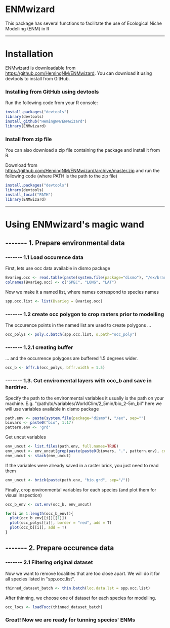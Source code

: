 ENMwizard
======================
This package has several functions to facilitate the use of Ecological Niche Modelling (ENM) in R

-----

# Installation
ENMwizard is downloadable from https://github.com/HemingNM/ENMwizard. You can download it using devtools to install from GitHub.

### Installing from GitHub using devtools
Run the following code from your R console:


```r
install.packages("devtools")
library(devtools)
install_github("HemingNM/ENMwizard")
library(ENMwizard)
```

### Install from zip file
You can also download a zip file containing the package and install it from R.

Download from https://github.com/HemingNM/ENMwizard/archive/master.zip and run the following code (where PATH is the path to the zip file)

```r
install.packages("devtools")
library(devtools)
install_local("PATH")
library(ENMwizard)
```



-----


# Using ENMwizard's magic wand

## ------- 1. Prepare environmental data

### ------- 1.1 Load occurence data

First, lets use occ data available in dismo package
```r
Bvarieg.occ <- read.table(paste(system.file(package="dismo"), "/ex/bradypus.csv", sep=""), header=TRUE, sep=",")
colnames(Bvarieg.occ) <- c("SPEC", "LONG", "LAT")
```

Now we make it a named list, where names correspond to species names
```r
spp.occ.list <- list(Bvarieg = Bvarieg.occ)
```

### ------- 1.2 create occ polygon to crop rasters prior to modelling

The occurence points in the named list are used to create polygons ...
```r
occ_polys <- poly.c.batch(spp.occ.list, o.path="occ_poly")
```

### ------- 1.2.1 creating buffer

... and the occurrence polygons are buffered 1.5 degrees wider.
```r
occ_b <- bffr.b(occ_polys, bffr.width = 1.5)
```

### ------- 1.3. Cut enviromental layers with occ_b and save in hardrive.
Specify the path to the environmental variables
it usually is the path on your machine. E.g. "/path/to/variables/WorldClim/2_5min/bio_2-5m_bil"
here we will use variables available in dismo package
```r
path.env <- paste(system.file(package="dismo"), "/ex", sep="")
biovars <- paste0("bio", 1:17)
pattern.env <- 'grd'
```

Get uncut variables
```r
env_uncut <- list.files(path.env, full.names=TRUE)
env_uncut <- env_uncut[grep(paste(paste0(biovars, ".", pattern.env), collapse = "|"), env_uncut)]
env_uncut <- stack(env_uncut)
```

If the variables were already saved in a raster brick, you just need to read them
```r
env_uncut <- brick(paste(path.env, "bio.grd", sep="/"))
```

Finally, crop environmental variables for each species (and plot them for visual inspection)
```r
occ_b_env <- cut.env(occ_b, env_uncut)

for(i in 1:length(occ_b_env)){
  plot(occ_b_env[[i]][[1]])
  plot(occ_polys[[i]], border = "red", add = T)
  plot(occ_b[[i]], add = T)
}
```


## ------- 2. Prepare occurence data
### ------- 2.1 Filtering original dataset
Now we want to remove localities that are too close apart. We will do it for all species listed in "spp.occ.list".
```r
thinned_dataset_batch <- thin.batch(loc.data.lst = spp.occ.list)
```

After thinning, we choose one of dataset for each species for modelling.
```r
occ_locs <- loadTocc(thinned_dataset_batch)
```

### Great! Now we are ready for tunning species' ENMs


